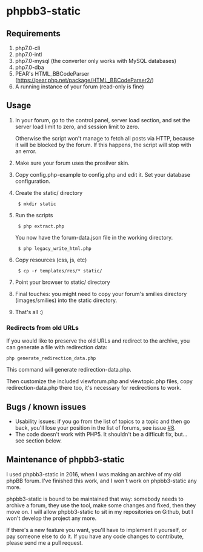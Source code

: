# phpbb3-static

## Requirements

1. php7.0-cli
1. php7.0-intl
1. php7.0-mysql (the converter only works with MySQL databases)
1. php7.0-dba
1. PEAR's HTML\_BBCodeParser (https://pear.php.net/package/HTML_BBCodeParser2/)
1. A running instance of your forum (read-only is fine)

## Usage

1. In your forum, go to the control panel, server load section, and set the
   server load limit to zero, and session limit to zero.

   Otherwise the script won't manage to fetch all posts via HTTP, because it
   will be blocked by the forum. If this happens, the script will stop with an
   error.

1. Make sure your forum uses the prosilver skin.

1. Copy config.php-example to config.php and edit it. Set your database
   configuration.

1. Create the static/ directory

        $ mkdir static

1. Run the scripts

        $ php extract.php

   You now have the forum-data.json file in the working directory.

        $ php legacy_write_html.php

1. Copy resources (css, js, etc)

        $ cp -r templates/res/* static/

1. Point your browser to static/ directory

1. Final touches: you might need to copy your forum's smilies directory
   (images/smilies) into the static directory.

1. That's all :)

### Redirects from old URLs

If you would like to preserve the old URLs and redirect to the archive, you can
generate a file with redirection data:

```
php generate_redirection_data.php
```

This command will generate redirection-data.php.

Then customize the included viewforum.php and viewtopic.php files, copy
redirection-data.php there too, it's necessary for redirections to work.

## Bugs / known issues

*   Usability issues: if you go from the list of topics to a topic and then go
    back, you'll lose your position in the list of forums, see issue
    [#8](https://github.com/automatthias/phpbb3-static/issues/8).
*   The code doesn't work with PHP5. It shouldn't be a difficult fix, but… see
    section below.

## Maintenance of phpbb3-static

I used phpbb3-static in 2016, when I was making an archive of my old phpBB
forum. I've finished this work, and I won't work on phpbb3-static any more.

phpbb3-static is bound to be maintained that way: somebody needs to archive
a forum, they use the tool, make some changes and fixed, then they move on.
I will allow phpbb3-static to sit in my repositories on Github, but I won't
develop the project any more.

If there's a new feature you want, you'll have to implement it yourself, or pay
someone else to do it. If you have any code changes to contribute, please send
me a pull request.
